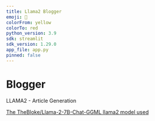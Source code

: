 ```yaml
---
title: Llama2 Blogger
emoji: 📝
colorFrom: yellow
colorTo: red
python_version: 3.9
sdk: streamlit
sdk_version: 1.29.0
app_file: app.py
pinned: false
---
```


# Blogger

LLAMA2 - Article Generation

[The TheBloke/Llama-2-7B-Chat-GGML llama2 model used](https://huggingface.co/TheBloke/Llama-2-7B-Chat-GGML)
